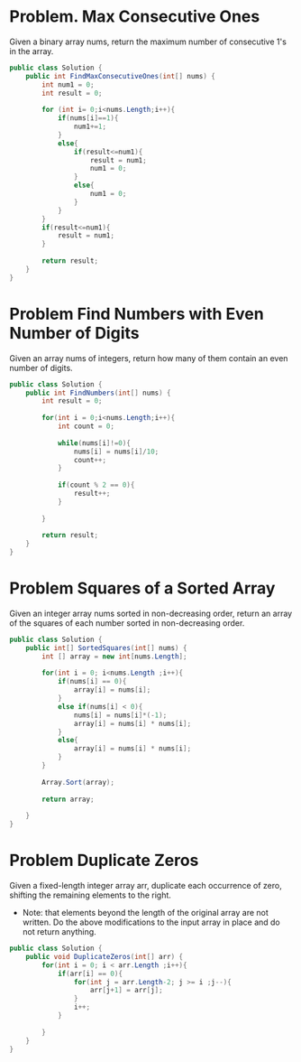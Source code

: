 # Problem. Max Consecutive Ones
Given a binary array nums, return the maximum number of consecutive 1's in the array.
```C#
public class Solution {
    public int FindMaxConsecutiveOnes(int[] nums) {
        int num1 = 0;
        int result = 0;
        
        for (int i= 0;i<nums.Length;i++){
            if(nums[i]==1){
                num1+=1;
            }
            else{
                if(result<=num1){
                    result = num1;
                    num1 = 0;
                }
                else{
                    num1 = 0;
                }
            }
        }
        if(result<=num1){
            result = num1;
        }
        
        return result;
    }
}
```

# Problem Find Numbers with Even Number of Digits
Given an array nums of integers, return how many of them contain an even number of digits.
```C#
public class Solution {
    public int FindNumbers(int[] nums) {
        int result = 0;
        
        for(int i = 0;i<nums.Length;i++){
            int count = 0;
            
            while(nums[i]!=0){
                nums[i] = nums[i]/10;
                count++;
            }
            
            if(count % 2 == 0){
                result++;
            }
            
        }
        
        return result;
    }
}
```

# Problem Squares of a Sorted Array
Given an integer array nums sorted in non-decreasing order, return an array of the squares of each number sorted in non-decreasing order.
```C#
public class Solution {
    public int[] SortedSquares(int[] nums) {
        int [] array = new int[nums.Length];
        
        for(int i = 0; i<nums.Length ;i++){
            if(nums[i] == 0){
                array[i] = nums[i];
            }
            else if(nums[i] < 0){
                nums[i] = nums[i]*(-1);
                array[i] = nums[i] * nums[i];
            }
            else{
                array[i] = nums[i] * nums[i];
            }
        }
        
        Array.Sort(array);
        
        return array;
            
    }
}
```

# Problem Duplicate Zeros
Given a fixed-length integer array arr, duplicate each occurrence of zero, shifting the remaining elements to the right.
- Note: that elements beyond the length of the original array are not written. Do the above modifications to the input array in place and do not return anything.
```C#
public class Solution {
    public void DuplicateZeros(int[] arr) {
        for(int i = 0; i < arr.Length ;i++){
            if(arr[i] == 0){
                for(int j = arr.Length-2; j >= i ;j--){
                    arr[j+1] = arr[j];
                }
                i++;
            }
            
        }
    }
}
```